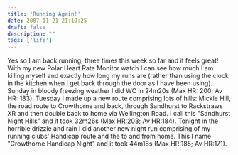 ```yaml
---
title: 'Running Again!'
date: 2007-11-21 21:19:25
draft: false
description: ""
tags: ['life']
---
```


Yes so I am back running, three times this week so far and it feels great! With my new Polar Heart Rate Monitor watch I can see how much I am killing myself and exactly how long my runs are (rather than using the clock in the kitchen when I get back through the door as I have been using). Sunday in bloody freezing weather I did WC in 24m20s (Max HR: 200; Av HR: 183). Tuesday I made up a new route comprising lots of hills: Mickle Hill, the road route to Crowthorne and back, through Sandhurst to Rackstraws XR and then double back to home via Wellington Road. I call this "Sandhurst Night Hills" and it took 32m26s (Max HR:203; Av HR:184). Tonight in the horrible drizzle and rain I did another new night run comprising of my running clubs' Handicap route and the to and from home. This I name "Crowthorne Handicap Night" and it took 44m18s (Max HR:185; Av HR:171).